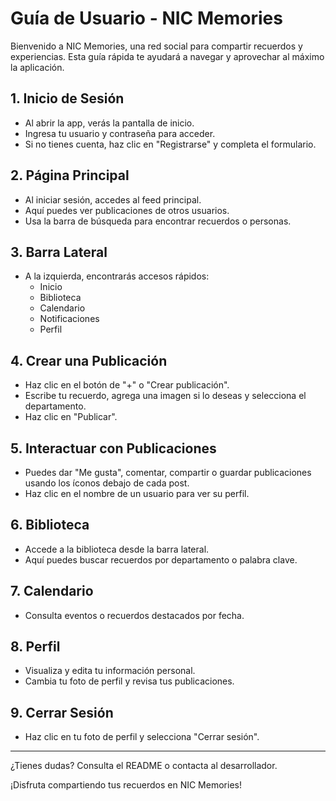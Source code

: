 # Guía de Usuario - NIC Memories

Bienvenido a NIC Memories, una red social para compartir recuerdos y experiencias. Esta guía rápida te ayudará a navegar y aprovechar al máximo la aplicación.

## 1. Inicio de Sesión
- Al abrir la app, verás la pantalla de inicio.
- Ingresa tu usuario y contraseña para acceder.
- Si no tienes cuenta, haz clic en "Registrarse" y completa el formulario.

## 2. Página Principal
- Al iniciar sesión, accedes al feed principal.
- Aquí puedes ver publicaciones de otros usuarios.
- Usa la barra de búsqueda para encontrar recuerdos o personas.

## 3. Barra Lateral
- A la izquierda, encontrarás accesos rápidos:
  - Inicio
  - Biblioteca
  - Calendario
  - Notificaciones
  - Perfil

## 4. Crear una Publicación
- Haz clic en el botón de "+" o "Crear publicación".
- Escribe tu recuerdo, agrega una imagen si lo deseas y selecciona el departamento.
- Haz clic en "Publicar".

## 5. Interactuar con Publicaciones
- Puedes dar "Me gusta", comentar, compartir o guardar publicaciones usando los íconos debajo de cada post.
- Haz clic en el nombre de un usuario para ver su perfil.

## 6. Biblioteca
- Accede a la biblioteca desde la barra lateral.
- Aquí puedes buscar recuerdos por departamento o palabra clave.

## 7. Calendario
- Consulta eventos o recuerdos destacados por fecha.

## 8. Perfil
- Visualiza y edita tu información personal.
- Cambia tu foto de perfil y revisa tus publicaciones.

## 9. Cerrar Sesión
- Haz clic en tu foto de perfil y selecciona "Cerrar sesión".

---

¿Tienes dudas? Consulta el README o contacta al desarrollador.

¡Disfruta compartiendo tus recuerdos en NIC Memories!